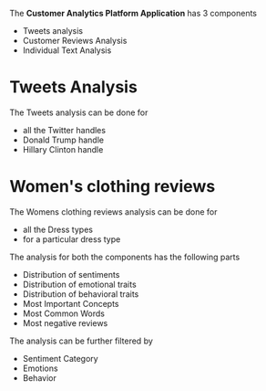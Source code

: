 The **Customer Analytics Platform Application**  has 3 components   
* Tweets analysis       
* Customer Reviews Analysis 
* Individual Text Analysis     

# Tweets Analysis   

The Tweets analysis can be done for 
* all the Twitter handles   
* Donald Trump handle   
* Hillary Clinton handle   

# Women's clothing reviews

The Womens clothing reviews analysis can be done for 
* all the Dress types  
* for a particular dress type

The analysis for both the components has the following parts   
* Distribution of sentiments  
* Distribution of emotional traits  
* Distribution of behavioral traits   
* Most Important Concepts  
* Most Common Words         
* Most negative reviews     

The analysis can be further filtered by    
* Sentiment Category        
* Emotions   
* Behavior    

